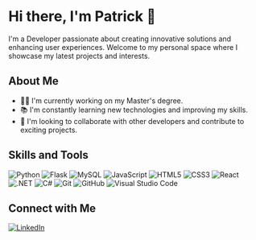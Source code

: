 # Hi there, I'm Patrick 👋

I'm a Developer passionate about creating innovative solutions and enhancing user experiences. Welcome to my personal space where I showcase my latest projects and interests.

## About Me
- 👨‍💻 I'm currently working on my Master's degree.
- 📚 I'm constantly learning new technologies and improving my skills.
- 🤝 I'm looking to collaborate with other developers and contribute to exciting projects.

## Skills and Tools
![Python](https://img.icons8.com/color/48/000000/python.png)
![Flask](https://img.icons8.com/ios-filled/50/000000/flask.png)
![MySQL](https://img.icons8.com/color/48/000000/mysql-logo.png)
![JavaScript](https://img.icons8.com/color/48/000000/javascript.png)
![HTML5](https://img.icons8.com/color/48/000000/html-5.png)
![CSS3](https://img.icons8.com/color/48/000000/css3.png)
![React](https://img.icons8.com/color/48/000000/react-native.png)
![.NET](https://img.icons8.com/color/48/000000/net-framework.png)
![C#](https://img.icons8.com/color/48/000000/c-sharp-logo-2.png)
![Git](https://img.icons8.com/color/48/000000/git.png)
![GitHub](https://img.icons8.com/ios-glyphs/30/000000/github.png)
![Visual Studio Code](https://img.icons8.com/color/48/000000/visual-studio-code-2019.png)

## Connect with Me
[![LinkedIn](https://img.shields.io/badge/LinkedIn-0077B5?style=for-the-badge&logo=linkedin&logoColor=white)](https://www.linkedin.com/in/patrick-zou/)
